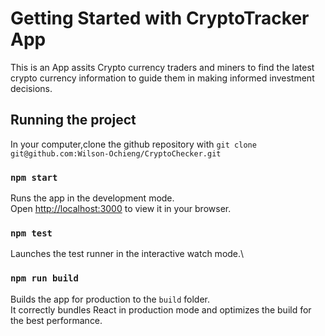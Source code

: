 # Getting Started with CryptoTracker App
This is an App assits Crypto currency traders and miners to find  the latest crypto currency information to guide them in making  informed  investment decisions.

## Running the project

In your computer,clone the github repository with `git clone git@github.com:Wilson-Ochieng/CryptoChecker.git`

### `npm start`

Runs the app in the development mode.\
Open [http://localhost:3000](http://localhost:3000) to view it in your browser.

### `npm test`

Launches the test runner in the interactive watch mode.\

### `npm run build`

Builds the app for production to the `build` folder.\
It correctly bundles React in production mode and optimizes the build for the best performance.
